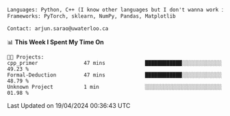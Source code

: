 ```txt
Languages: Python, C++ (I know other languages but I don't wanna work in em)
Frameworks: PyTorch, sklearn, NumPy, Pandas, Matplotlib

Contact: arjun.sarao@uwaterloo.ca
```

<!--START_SECTION:waka-->
📊 **This Week I Spent My Time On** 

```text
🐱‍💻 Projects: 
cpp_primer               47 mins             ████████████░░░░░░░░░░░░░   49.23 % 
Formal-Deduction         47 mins             ████████████░░░░░░░░░░░░░   48.79 % 
Unknown Project          1 min               ░░░░░░░░░░░░░░░░░░░░░░░░░   01.98 % 
```


 Last Updated on 19/04/2024 00:36:43 UTC
<!--END_SECTION:waka-->
